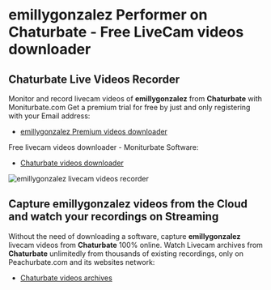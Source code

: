 # emillygonzalez Performer on Chaturbate - Free LiveCam videos downloader

## Chaturbate Live Videos Recorder

Monitor and record livecam videos of **emillygonzalez** from **Chaturbate** with Moniturbate.com
Get a premium trial for free by just and only registering with your Email address:
* [emillygonzalez Premium videos downloader](https://moniturbate.com/request-demo-licence-key.html)

Free livecam videos downloader - Moniturbate Software:
* [Chaturbate videos downloader](https://moniturbate.com/moniturbate-download-software.html)

![emillygonzalez livecam videos recorder](https://peachurnet.com/templates/moniturbate-software.png)


## Capture emillygonzalez videos from the Cloud and watch your recordings on Streaming

Without the need of downloading a software, capture **emillygonzalez** livecam videos from **Chaturbate** 100% online.
Watch Livecam archives from **Chaturbate** unlimitedly from thousands of existing recordings, only on Peachurbate.com and its websites network:
* [Chaturbate videos archives](https://peachurnet.com/)